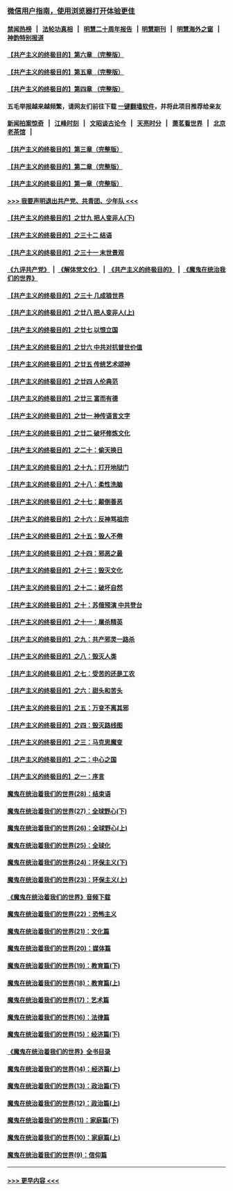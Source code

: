 ### [微信用户指南，使用浏览器打开体验更佳](https://github.com/gfw-breaker/banned-news1/blob/master/indexes/wechat-guide.md?t=0)
#### [禁闻热榜](热点新闻.md?t=0)  &nbsp;&nbsp;|&nbsp;&nbsp; [法轮功真相](https://github.com/gfw-breaker/truth/blob/master/README.md?t=0) &nbsp;&nbsp;|&nbsp;&nbsp; [明慧二十周年报告](https://github.com/gfw-breaker/mh-reports/blob/master/README.md?t=0) &nbsp;&nbsp;|&nbsp;&nbsp;[明慧期刊](https://github.com/gfw-breaker/mh-qikan) &nbsp;&nbsp;|&nbsp;&nbsp; [明慧海外之窗](https://github.com/gfw-breaker/mh-news/blob/master/README.md?t=0) &nbsp;&nbsp;|&nbsp;&nbsp; [神韵特别报道](https://github.com/gfw-breaker/mh-news/blob/master/shenyun.md?t=0)
#### [【共产主义的终极目的】第六章 （完整版）](../pages/nsc422/n11428913.md?t=02050044) 
#### [【共产主义的终极目的】第五章 （完整版）](../pages/nsc422/n11428912.md?t=02050044) 
#### [【共产主义的终极目的】第四章 （完整版）](../pages/nsc422/n11428907.md?t=02050044) 
#### 五毛举报越来越频繁，请网友们前往下载 [一键翻墙软件](https://github.com/gfw-breaker/ssr-accounts)，并将此项目推荐给亲友
#### [新闻拍案惊奇](https://github.com/gfw-breaker/banned-news1/blob/master/pages/link4.md) &nbsp;&nbsp;|&nbsp;&nbsp; [江峰时刻](https://github.com/gfw-breaker/banned-news1/blob/master/pages/link4.md) &nbsp;&nbsp;|&nbsp;&nbsp; [文昭谈古论今](https://github.com/gfw-breaker/banned-news1/blob/master/pages/link4.md) &nbsp;&nbsp;|&nbsp;&nbsp; [天亮时分](https://github.com/gfw-breaker/banned-news1/blob/master/pages/link4.md) &nbsp;&nbsp;|&nbsp;&nbsp; [萧茗看世界](https://github.com/gfw-breaker/banned-news1/blob/master/pages/link4.md) &nbsp;&nbsp;|&nbsp;&nbsp; [北京老茶馆](https://github.com/gfw-breaker/banned-news1/blob/master/pages/link4.md) &nbsp;&nbsp;|&nbsp;&nbsp; 
#### [【共产主义的终极目的】第三章（完整版）](../pages/nsc422/n11428848.md?t=02050044) 
#### [【共产主义的终极目的】第二章（完整版）](../pages/nsc422/n11428831.md?t=02050044) 
#### [【共产主义的终极目的】第一章（完整版）](../pages/nsc422/n11417651.md?t=02050044) 
#### [>>> 我要声明退出共产党、共青团、少年队 <<<](https://github.com/begood0513/goodnews/blob/master/quit/letter.md) 
#### [【共产主义的终极目的】之廿九 把人变非人(下)](../pages/nsc422/n11344140.md?t=02050044) 
#### [【共产主义的终极目的】之三十二 结语](../pages/nsc422/n11360535.md?t=02050044) 
#### [【共产主义的终极目的】之三十一 末世景观](../pages/nsc422/n11351129.md?t=02050044) 
#### [《九评共产党》](https://github.com/begood0513/9ping.md/blob/master/README.md) &nbsp;|&nbsp; [《解体党文化》](../../../../jtdwh.md/blob/master/README.md)  &nbsp;|&nbsp; [《共产主义的终极目的》](../../../../gczydzjmd.md/blob/master/README.md) &nbsp;|&nbsp; [《魔鬼在统治我们的世界》](../../../../mgztzwmdsj.md/blob/master/README.md) 
#### [【共产主义的终极目的】之三十 几成狼世界](../pages/nsc422/n11348280.md?t=02050044) 
#### [【共产主义的终极目的】之廿八 把人变非人(上)](../pages/nsc422/n11340492.md?t=02050044) 
#### [【共产主义的终极目的】之廿七 以恨立国](../pages/nsc422/n11336944.md?t=02050044) 
#### [【共产主义的终极目的】之廿六 中共对抗普世价值](../pages/nsc422/n11324785.md?t=02050044) 
#### [【共产主义的终极目的】之廿五 传统艺术颂神](../pages/nsc422/n11296396.md?t=02050044) 
#### [【共产主义的终极目的】之廿四 人伦典范](../pages/nsc422/n11296397.md?t=02050044) 
#### [【共产主义的终极目的】之廿三 富而有德](../pages/nsc422/n11283598.md?t=02050044) 
#### [【共产主义的终极目的】之廿一 神传语言文字](../pages/nsc422/n11263265.md?t=02050044) 
#### [【共产主义的终极目的】之廿二 破坏修炼文化](../pages/nsc422/n11245728.md?t=02050044) 
#### [【共产主义的终极目的】之二十：偷天换日](../pages/nsc422/n11238846.md?t=02050044) 
#### [【共产主义的终极目的】之十九：打开地狱门](../pages/nsc422/n11206376.md?t=02050044) 
#### [【共产主义的终极目的】之十八：柔性洗脑](../pages/nsc422/n11199994.md?t=02050044) 
#### [【共产主义的终极目的】之十七：颠倒善恶](../pages/nsc422/n11179782.md?t=02050044) 
#### [【共产主义的终极目的】之十六：反神骂祖宗](../pages/nsc422/n11166798.md?t=02050044) 
#### [【共产主义的终极目的】之十五：毁人不倦](../pages/nsc422/n11166792.md?t=02050044) 
#### [【共产主义的终极目的】之十四：邪恶之最](../pages/nsc422/n11150249.md?t=02050044) 
#### [【共产主义的终极目的】之十三：毁灭文化](../pages/nsc422/n11135227.md?t=02050044) 
#### [【共产主义的终极目的】之十二：破坏自然](../pages/nsc422/n11135214.md?t=02050044) 
#### [【共产主义的终极目的】之十：苏俄预演 中共登台](../pages/nsc422/n11118424.md?t=02050044) 
#### [【共产主义的终极目的】之十一：屠杀精英](../pages/nsc422/n11118442.md?t=02050044) 
#### [【共产主义的终极目的】之九：共产邪灵一路杀](../pages/nsc422/n11114139.md?t=02050044) 
#### [【共产主义的终极目的】之八：毁灭人类](../pages/nsc422/n11108503.md?t=02050044) 
#### [【共产主义的终极目的】之七：受苦的还是工农](../pages/nsc422/n11101809.md?t=02050044) 
#### [【共产主义的终极目的】之六：甜头和苦头](../pages/nsc422/n11096971.md?t=02050044) 
#### [【共产主义的终极目的】之五：万变不离其邪](../pages/nsc422/n11091285.md?t=02050044) 
#### [【共产主义的终极目的】之四：毁灭路线图](../pages/nsc422/n11086284.md?t=02050044) 
#### [【共产主义的终极目的】之三：马克思魔变](../pages/nsc422/n11061941.md?t=02050044) 
#### [【共产主义的终极目的】之二：中心之国](../pages/nsc422/n11047728.md?t=02050044) 
#### [【共产主义的终极目的】之一：序言](../pages/nsc422/n11086077.md?t=02050044) 
#### [魔鬼在统治着我们的世界(28)：结束语](../pages/nsc422/n10936246.md?t=02050044) 
#### [魔鬼在统治着我们的世界(27)：全球野心(下)](../pages/nsc422/n10928319.md?t=02050044) 
#### [魔鬼在统治着我们的世界(26)：全球野心(上)](../pages/nsc422/n10900318.md?t=02050044) 
#### [魔鬼在统治着我们的世界(25)：全球化](../pages/nsc422/n10788205.md?t=02050044) 
#### [魔鬼在统治着我们的世界(24)：环保主义(下)](../pages/nsc422/n10695307.md?t=02050044) 
#### [魔鬼在统治着我们的世界(23)：环保主义(上)](../pages/nsc422/n10688613.md?t=02050044) 
#### [《魔鬼在统治着我们的世界》音频下载](../pages/nsc422/n10635553.md?t=02050044) 
#### [魔鬼在统治着我们的世界(22)：恐怖主义](../pages/nsc422/n10614727.md?t=02050044) 
#### [魔鬼在统治着我们的世界(21)：文化篇](../pages/nsc422/n10597706.md?t=02050044) 
#### [魔鬼在统治着我们的世界(20)：媒体篇](../pages/nsc422/n10586579.md?t=02050044) 
#### [魔鬼在统治着我们的世界(19)：教育篇(下)](../pages/nsc422/n10564808.md?t=02050044) 
#### [魔鬼在统治着我们的世界(18)：教育篇(上)](../pages/nsc422/n10526970.md?t=02050044) 
#### [魔鬼在统治着我们的世界(17)：艺术篇](../pages/nsc422/n10499093.md?t=02050044) 
#### [魔鬼在统治着我们的世界(16)：法律篇](../pages/nsc422/n10485969.md?t=02050044) 
#### [魔鬼在统治着我们的世界(15)：经济篇(下)](../pages/nsc422/n10469975.md?t=02050044) 
#### [《魔鬼在统治着我们的世界》全书目录](../pages/nsc422/n10464261.md?t=02050044) 
#### [魔鬼在统治着我们的世界(14)：经济篇(上)](../pages/nsc422/n10457370.md?t=02050044) 
#### [魔鬼在统治着我们的世界(13)：政治篇(下)](../pages/nsc422/n10448270.md?t=02050044) 
#### [魔鬼在统治着我们的世界(12)：政治篇(上)](../pages/nsc422/n10444576.md?t=02050044) 
#### [魔鬼在统治着我们的世界(11)：家庭篇(下)](../pages/nsc422/n10440961.md?t=02050044) 
#### [魔鬼在统治着我们的世界(10)：家庭篇(上)](../pages/nsc422/n10435448.md?t=02050044) 
#### [魔鬼在统治着我们的世界(9)：信仰篇](../pages/nsc422/n10432159.md?t=02050044) 

----
#### [ >>> 更早内容 <<< ](../indexes/nsc422-earlier.md)
